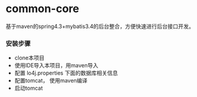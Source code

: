 # common-core
基于maven的spring4.3+mybatis3.4的后台整合，方便快速进行后台接口开发。

### 安装步骤
- clone本项目
- 使用IDE导入本项目，用maven导入
- 配置 lo4j.properties 下面的数据库相关信息
- 配置tomcat， 使用maven编译
- 启动tomcat
